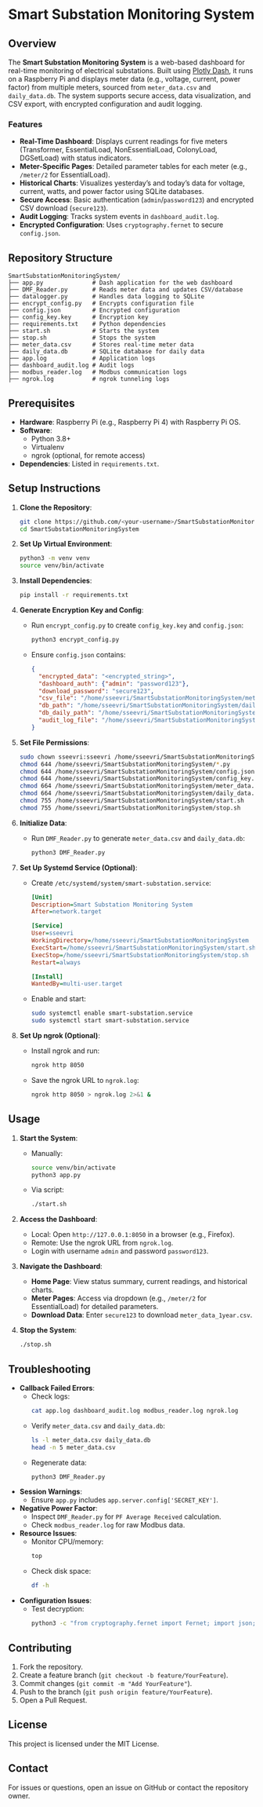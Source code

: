 # Smart Substation Monitoring System

## Overview

The **Smart Substation Monitoring System** is a web-based dashboard for real-time monitoring of electrical substations. Built using [Plotly Dash](https://dash.plotly.com/), it runs on a Raspberry Pi and displays meter data (e.g., voltage, current, power factor) from multiple meters, sourced from `meter_data.csv` and `daily_data.db`. The system supports secure access, data visualization, and CSV export, with encrypted configuration and audit logging.

### Features
- **Real-Time Dashboard**: Displays current readings for five meters (Transformer, EssentialLoad, NonEssentialLoad, ColonyLoad, DGSetLoad) with status indicators.
- **Meter-Specific Pages**: Detailed parameter tables for each meter (e.g., `/meter/2` for EssentialLoad).
- **Historical Charts**: Visualizes yesterday’s and today’s data for voltage, current, watts, and power factor using SQLite databases.
- **Secure Access**: Basic authentication (`admin`/`password123`) and encrypted CSV download (`secure123`).
- **Audit Logging**: Tracks system events in `dashboard_audit.log`.
- **Encrypted Configuration**: Uses `cryptography.fernet` to secure `config.json`.

## Repository Structure
```
SmartSubstationMonitoringSystem/
├── app.py              # Dash application for the web dashboard
├── DMF_Reader.py       # Reads meter data and updates CSV/database
├── datalogger.py       # Handles data logging to SQLite
├── encrypt_config.py   # Encrypts configuration file
├── config.json         # Encrypted configuration
├── config_key.key      # Encryption key
├── requirements.txt    # Python dependencies
├── start.sh            # Starts the system
├── stop.sh             # Stops the system
├── meter_data.csv      # Stores real-time meter data
├── daily_data.db       # SQLite database for daily data
├── app.log             # Application logs
├── dashboard_audit.log # Audit logs
├── modbus_reader.log   # Modbus communication logs
├── ngrok.log           # ngrok tunneling logs
```

## Prerequisites
- **Hardware**: Raspberry Pi (e.g., Raspberry Pi 4) with Raspberry Pi OS.
- **Software**:
  - Python 3.8+
  - Virtualenv
  - ngrok (optional, for remote access)
- **Dependencies**: Listed in `requirements.txt`.

## Setup Instructions

1. **Clone the Repository**:
   ```bash
   git clone https://github.com/<your-username>/SmartSubstationMonitoringSystem.git
   cd SmartSubstationMonitoringSystem
   ```

2. **Set Up Virtual Environment**:
   ```bash
   python3 -m venv venv
   source venv/bin/activate
   ```

3. **Install Dependencies**:
   ```bash
   pip install -r requirements.txt
   ```

4. **Generate Encryption Key and Config**:
   - Run `encrypt_config.py` to create `config_key.key` and `config.json`:
     ```bash
     python3 encrypt_config.py
     ```
   - Ensure `config.json` contains:
     ```json
     {
       "encrypted_data": "<encrypted_string>",
       "dashboard_auth": {"admin": "password123"},
       "download_password": "secure123",
       "csv_file": "/home/sseevri/SmartSubstationMonitoringSystem/meter_data.csv",
       "db_path": "/home/sseevri/SmartSubstationMonitoringSystem/daily_data.db",
       "db_daily_path": "/home/sseevri/SmartSubstationMonitoringSystem/daily_data.db",
       "audit_log_file": "/home/sseevri/SmartSubstationMonitoringSystem/dashboard_audit.log"
     }
     ```

5. **Set File Permissions**:
   ```bash
   sudo chown sseevri:sseevri /home/sseevri/SmartSubstationMonitoringSystem/*
   chmod 644 /home/sseevri/SmartSubstationMonitoringSystem/*.py
   chmod 644 /home/sseevri/SmartSubstationMonitoringSystem/config.json
   chmod 644 /home/sseevri/SmartSubstationMonitoringSystem/config_key.key
   chmod 664 /home/sseevri/SmartSubstationMonitoringSystem/meter_data.csv
   chmod 664 /home/sseevri/SmartSubstationMonitoringSystem/daily_data.db
   chmod 755 /home/sseevri/SmartSubstationMonitoringSystem/start.sh
   chmod 755 /home/sseevri/SmartSubstationMonitoringSystem/stop.sh
   ```

6. **Initialize Data**:
   - Run `DMF_Reader.py` to generate `meter_data.csv` and `daily_data.db`:
     ```bash
     python3 DMF_Reader.py
     ```

7. **Set Up Systemd Service (Optional)**:
   - Create `/etc/systemd/system/smart-substation.service`:
     ```ini
     [Unit]
     Description=Smart Substation Monitoring System
     After=network.target

     [Service]
     User=sseevri
     WorkingDirectory=/home/sseevri/SmartSubstationMonitoringSystem
     ExecStart=/home/sseevri/SmartSubstationMonitoringSystem/start.sh
     ExecStop=/home/sseevri/SmartSubstationMonitoringSystem/stop.sh
     Restart=always

     [Install]
     WantedBy=multi-user.target
     ```
   - Enable and start:
     ```bash
     sudo systemctl enable smart-substation.service
     sudo systemctl start smart-substation.service
     ```

8. **Set Up ngrok (Optional)**:
   - Install ngrok and run:
     ```bash
     ngrok http 8050
     ```
   - Save the ngrok URL to `ngrok.log`:
     ```bash
     ngrok http 8050 > ngrok.log 2>&1 &
     ```

## Usage
1. **Start the System**:
   - Manually:
     ```bash
     source venv/bin/activate
     python3 app.py
     ```
   - Via script:
     ```bash
     ./start.sh
     ```

2. **Access the Dashboard**:
   - Local: Open `http://127.0.0.1:8050` in a browser (e.g., Firefox).
   - Remote: Use the ngrok URL from `ngrok.log`.
   - Login with username `admin` and password `password123`.

3. **Navigate the Dashboard**:
   - **Home Page**: View status summary, current readings, and historical charts.
   - **Meter Pages**: Access via dropdown (e.g., `/meter/2` for EssentialLoad) for detailed parameters.
   - **Download Data**: Enter `secure123` to download `meter_data_1year.csv`.

4. **Stop the System**:
   ```bash
   ./stop.sh
   ```

## Troubleshooting
- **Callback Failed Errors**:
  - Check logs:
    ```bash
    cat app.log dashboard_audit.log modbus_reader.log ngrok.log
    ```
  - Verify `meter_data.csv` and `daily_data.db`:
    ```bash
    ls -l meter_data.csv daily_data.db
    head -n 5 meter_data.csv
    ```
  - Regenerate data:
    ```bash
    python3 DMF_Reader.py
    ```
- **Session Warnings**:
  - Ensure `app.py` includes `app.server.config['SECRET_KEY']`.
- **Negative Power Factor**:
  - Inspect `DMF_Reader.py` for `PF Average Received` calculation.
  - Check `modbus_reader.log` for raw Modbus data.
- **Resource Issues**:
  - Monitor CPU/memory:
    ```bash
    top
    ```
  - Check disk space:
    ```bash
    df -h
    ```
- **Configuration Issues**:
  - Test decryption:
    ```bash
    python3 -c "from cryptography.fernet import Fernet; import json; with open('config_key.key', 'rb') as f: key = f.read(); cipher = Fernet(key); with open('config.json', 'r') as f: encrypted_config = json.load(f); print(json.loads(cipher.decrypt(encrypted_config['encrypted_data'].encode()).decode()))"
    ```

## Contributing
1. Fork the repository.
2. Create a feature branch (`git checkout -b feature/YourFeature`).
3. Commit changes (`git commit -m "Add YourFeature"`).
4. Push to the branch (`git push origin feature/YourFeature`).
5. Open a Pull Request.

## License
This project is licensed under the MIT License.

## Contact
For issues or questions, open an issue on GitHub or contact the repository owner.